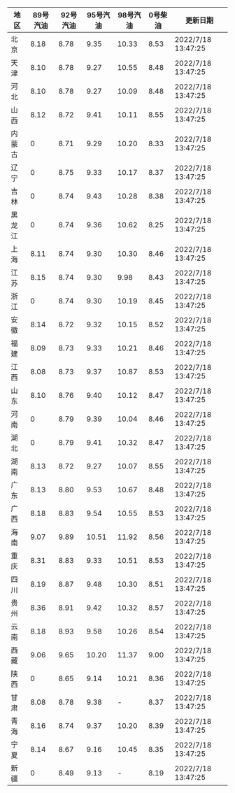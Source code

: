 | 地区 | 89号汽油 | 92号汽油 | 95号汽油 | 98号汽油 | 0号柴油 | 更新日期 |
| --- | --- | --- | --- | --- | --- | --- |
| 北京 | 8.18 | 8.78 | 9.35 | 10.33 | 8.53 | 2022/7/18 13:47:25 |
| 天津 | 8.10 | 8.78 | 9.27 | 10.55 | 8.48 | 2022/7/18 13:47:25 |
| 河北 | 8.10 | 8.78 | 9.27 | 10.09 | 8.48 | 2022/7/18 13:47:25 |
| 山西 | 8.12 | 8.72 | 9.41 | 10.11 | 8.55 | 2022/7/18 13:47:25 |
| 内蒙古 | 0 | 8.71 | 9.29 | 10.20 | 8.33 | 2022/7/18 13:47:25 |
| 辽宁 | 0 | 8.75 | 9.33 | 10.17 | 8.37 | 2022/7/18 13:47:25 |
| 吉林 | 0 | 8.74 | 9.43 | 10.28 | 8.38 | 2022/7/18 13:47:25 |
| 黑龙江 | 0 | 8.74 | 9.36 | 10.62 | 8.25 | 2022/7/18 13:47:25 |
| 上海 | 8.11 | 8.74 | 9.30 | 10.30 | 8.46 | 2022/7/18 13:47:25 |
| 江苏 | 8.15 | 8.74 | 9.30 | 9.98 | 8.43 | 2022/7/18 13:47:25 |
| 浙江 | 0 | 8.74 | 9.30 | 10.19 | 8.45 | 2022/7/18 13:47:25 |
| 安徽 | 8.14 | 8.72 | 9.32 | 10.15 | 8.52 | 2022/7/18 13:47:25 |
| 福建 | 8.09 | 8.73 | 9.33 | 10.21 | 8.46 | 2022/7/18 13:47:25 |
| 江西 | 8.08 | 8.73 | 9.37 | 10.87 | 8.53 | 2022/7/18 13:47:25 |
| 山东 | 8.10 | 8.76 | 9.40 | 10.12 | 8.47 | 2022/7/18 13:47:25 |
| 河南 | 0 | 8.79 | 9.39 | 10.04 | 8.46 | 2022/7/18 13:47:25 |
| 湖北 | 0 | 8.79 | 9.41 | 10.32 | 8.47 | 2022/7/18 13:47:25 |
| 湖南 | 8.13 | 8.72 | 9.27 | 10.07 | 8.55 | 2022/7/18 13:47:25 |
| 广东 | 8.13 | 8.80 | 9.53 | 10.67 | 8.48 | 2022/7/18 13:47:25 |
| 广西 | 8.18 | 8.83 | 9.54 | 10.55 | 8.53 | 2022/7/18 13:47:25 |
| 海南 | 9.07 | 9.89 | 10.51 | 11.92 | 8.56 | 2022/7/18 13:47:25 |
| 重庆 | 8.31 | 8.83 | 9.33 | 10.51 | 8.53 | 2022/7/18 13:47:25 |
| 四川 | 8.19 | 8.87 | 9.48 | 10.30 | 8.51 | 2022/7/18 13:47:25 |
| 贵州 | 8.36 | 8.91 | 9.42 | 10.32 | 8.57 | 2022/7/18 13:47:25 |
| 云南 | 8.18 | 8.93 | 9.58 | 10.26 | 8.54 | 2022/7/18 13:47:25 |
| 西藏 | 9.06 | 9.65 | 10.20 | 11.37 | 9.00 | 2022/7/18 13:47:25 |
| 陕西 | 0 | 8.65 | 9.14 | 10.21 | 8.36 | 2022/7/18 13:47:25 |
| 甘肃 | 8.08 | 8.78 | 9.38 | - | 8.37 | 2022/7/18 13:47:25 |
| 青海 | 8.16 | 8.74 | 9.37 | 10.20 | 8.39 | 2022/7/18 13:47:25 |
| 宁夏 | 8.14 | 8.67 | 9.16 | 10.45 | 8.35 | 2022/7/18 13:47:25 |
| 新疆 | 0 | 8.49 | 9.13 | - | 8.19 | 2022/7/18 13:47:25 |
